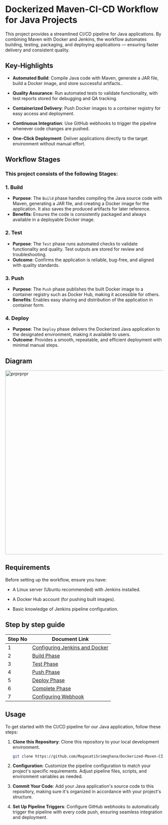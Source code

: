 # Dockerized Maven-CI-CD Workflow for Java Projects
This project provides a streamlined CI/CD pipeline for Java applications. By combining Maven with Docker and Jenkins, the workflow automates building, testing, packaging, and deploying applications — ensuring faster delivery and consistent quality.


## Key-Highlights
- **Automated Build**: Compile Java code with Maven, generate a JAR file, build a Docker image, and store successful artifacts..

- **Quality Assurance**: Run automated tests to validate functionality, with test reports stored for debugging and QA tracking.

- **Containerized Delivery**: Push Docker images to a container registry for easy access and deployment.

- **Continuous Integration**: Use GitHub webhooks to trigger the pipeline whenever code changes are pushed.
  
- **One-Click Deployment**: Deliver applications directly to the target environment without manual effort.

## Workflow Stages 

### This project consists of the following Stages:
### 1. Build
- **Purpose**: The ```Build``` phase handles compiling the Java source code with Maven, generating a JAR file, and creating a Docker image for the application. It also saves the produced artifacts for later reference.
- **Benefits**: Ensures the code is consistently packaged and always available in a deployable Docker image.

### 2. Test
- **Purpose**: The ```Test``` phase runs automated checks to validate functionality and quality. Test outputs are stored for review and troubleshooting.
- **Outcome**: Confirms the application is reliable, bug-free, and aligned with quality standards.

### 3. Push
- **Purpose**: The ```Push``` phase publishes the built Docker image to a container registry such as Docker Hub, making it accessible for others.
- **Benefits**: Enables easy sharing and distribution of the application in container form.

### 4. Deploy
- **Purpose**: The ```Deploy``` phase delivers the Dockerized Java application to the designated environment, making it available to users.
- **Outcome**: Provides a smooth, repeatable, and efficient deployment with minimal manual steps.

## Diagram 

<img width="1024" height="585" alt="prprprpr" src="https://github.com/user-attachments/assets/5fec4bf4-c08f-48a0-84dc-51d3909a50cc" />

## Requirements 
Before setting up the workflow, ensure you have:

- A Linux server (Ubuntu recommended) with Jenkins installed.

- A Docker Hub account (for pushing built images).

- Basic knowledge of Jenkins pipeline configuration.

## Step by step guide
| Step No | Document Link |
| ------ | ------ |
| 1 | [Configuring Jenkins and Docker][Step-1] |
| 2 | [Build Phase][Step-2] |
| 3 | [Test Phase][Step-3] |
| 4 | [Push Phase][Step-4] |
| 5 | [Deploy Phase][Step-5] |
| 6 | [Complete Phase][Step-6] |
| 7 | [Configuring Webhook][Step-7] |

   [Step-1]: <./Steps/configure.md>
   [Step-2]: <./Steps/build.md>   
   [Step-3]: <./Steps/test.md>
   [Step-4]: <./Steps/push.md>
   [Step-5]: <./Steps/deploy.md>  
   [Step-6]: <./Steps/complete.md>
   [Step-7]: <./Steps/webhook.md>


## Usage 
To get started with the CI/CD pipeline for our Java application, follow these steps:

1. **Clone this Repository**: Clone this repository to your local development environment.

   ```bash
   git clone https://github.com/MugasatiSrimeghana/Dockerized-Maven-CI-CD-Workflow-for-Java-Projects.git
   ```
2. **Configuration**: Customize the pipeline configuration to match your project's specific requirements. Adjust pipeline files, scripts, and environment variables as needed.

3. **Commit Your Code**: Add your Java application's source code to this repository, making sure it's organized in accordance with your project's structure.

4. **Set Up Pipeline Triggers**: Configure GitHub webhooks to automatically trigger the pipeline with every code push, ensuring seamless integration and deployment.
